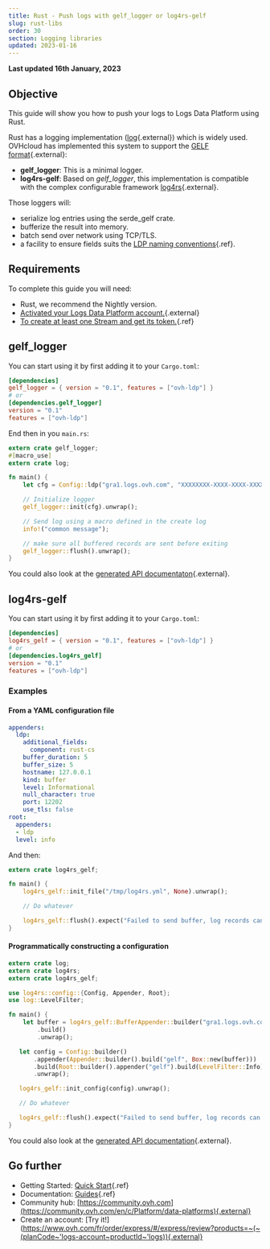 ```yaml
---
title: Rust - Push logs with gelf_logger or log4rs-gelf
slug: rust-libs
order: 30
section: Logging libraries
updated: 2023-01-16
---
```


**Last updated 16th January, 2023**

## Objective

This guide will show you how to push your logs to Logs Data Platform using Rust.

Rust has a logging implementation ([log](https://docs.rs/log/*/log/){.external}) which is widely used. OVHcloud has implemented this system to support the [GELF format](https://go2docs.graylog.org/4-x/getting_in_log_data/gelf.html?tocpath=Getting%20in%20Log%20Data%7CLog%20Sources%7CGELF%7C_____0#GELFPayloadSpecification#gelf-payload-specification){.external}:

- **gelf_logger**: This is a minimal logger.
- **log4rs-gelf**: Based on _gelf_logger_, this implementation is compatible with the complex configurable framework [log4rs](https://docs.rs/log4rs/*/log4rs/){.external}.

Those loggers will:

- serialize log entries using the serde_gelf crate.
- bufferize the result into memory.
- batch send over network using TCP/TLS.
- a facility to ensure fields suits the [LDP naming conventions](../field-naming-conventions){.ref}.

## Requirements

To complete this guide you will need:

- Rust, we recommend the Nightly version.
- [Activated your Logs Data Platform account.](https://www.ovh.com/fr/order/express/#/new/express/resume?products=~%28~%28planCode~%27logs-account~productId~%27logs%29){.external}
- [To create at least one Stream and get its token.](../quick-start){.ref}

## gelf_logger

You can start using it by first adding it to your `Cargo.toml`:

```toml
[dependencies]
gelf_logger = { version = "0.1", features = ["ovh-ldp"] }
# or
[dependencies.gelf_logger]
version = "0.1"
features = ["ovh-ldp"]
```

End then in you `main.rs`:

```rust hl_lines="6"
extern crate gelf_logger;
#[macro_use]
extern crate log;

fn main() {
    let cfg = Config::ldp("gra1.logs.ovh.com", "XXXXXXXX-XXXX-XXXX-XXXX-XXXXXXXXXXXX");

    // Initialize logger
    gelf_logger::init(cfg).unwrap();

    // Send log using a macro defined in the create log
    info!("common message");

    // make sure all buffered records are sent before exiting
    gelf_logger::flush().unwrap();
}
```

You could also look at the [generated API documentaton](https://docs.rs/gelf_logger/*){.external}.

## log4rs-gelf

You can start using it by first adding it to your `Cargo.toml`:

```toml
[dependencies]
log4rs_gelf = { version = "0.1", features = ["ovh-ldp"] }
# or
[dependencies.log4rs_gelf]
version = "0.1"
features = ["ovh-ldp"]
```

### Examples

#### From a YAML configuration file

```yaml
appenders:
  ldp:
    additional_fields:
      component: rust-cs
    buffer_duration: 5
    buffer_size: 5
    hostname: 127.0.0.1
    kind: buffer
    level: Informational
    null_character: true
    port: 12202
    use_tls: false
root:
  appenders:
  - ldp
  level: info
```

And then:

```rust
extern crate log4rs_gelf;

fn main() {
    log4rs_gelf::init_file("/tmp/log4rs.yml", None).unwrap();

    // Do whatever

    log4rs_gelf::flush().expect("Failed to send buffer, log records can be lost !");
}
```

#### Programmatically constructing a configuration

```rust hl_lines="9"
extern crate log;
extern crate log4rs;
extern crate log4rs_gelf;

use log4rs::config::{Config, Appender, Root};
use log::LevelFilter;

fn main() {
    let buffer = log4rs_gelf::BufferAppender::builder("gra1.logs.ovh.com","XXXXXXXX-XXXX-XXXX-XXXX-XXXXXXXXXXXX")
        .build()
        .unwrap();

   let config = Config::builder()
       .appender(Appender::builder().build("gelf", Box::new(buffer)))
       .build(Root::builder().appender("gelf").build(LevelFilter::Info))
       .unwrap();

   log4rs_gelf::init_config(config).unwrap();

   // Do whatever

   log4rs_gelf::flush().expect("Failed to send buffer, log records can be lost !");
}
```

You could also look at the [generated API documentation](https://docs.rs/log4rs-gelf/*){.external}.

## Go further

- Getting Started: [Quick Start](../quick-start){.ref}
- Documentation: [Guides](../){.ref}
- Community hub: [https://community.ovh.com](https://community.ovh.com/en/c/Platform/data-platforms){.external}
- Create an account: [Try it!](https://www.ovh.com/fr/order/express/#/express/review?products=~(~(planCode~'logs-account~productId~'logs)){.external}
